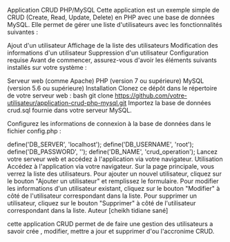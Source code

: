 Application CRUD PHP/MySQL
Cette application est un exemple simple de CRUD (Create, Read, Update, Delete) en PHP avec une base de données MySQL. Elle permet de gérer une liste d'utilisateurs avec les fonctionnalités suivantes :

Ajout d'un utilisateur
Affichage de la liste des utilisateurs
Modification des informations d'un utilisateur
Suppression d'un utilisateur
Configuration requise
Avant de commencer, assurez-vous d'avoir les éléments suivants installés sur votre système :

Serveur web (comme Apache)
PHP (version 7 ou supérieure)
MySQL (version 5.6 ou supérieure)
Installation
Clonez ce dépôt dans le répertoire de votre serveur web :
bash
git clone https://github.com/votre-utilisateur/application-crud-php-mysql.git
Importez la base de données crud.sql fournie dans votre serveur MySQL.

Configurez les informations de connexion à la base de données dans le fichier config.php :


define('DB_SERVER', 'localhost');
define('DB_USERNAME', 'root');
define('DB_PASSWORD', '');
define('DB_NAME', 'crud_operation');
Lancez votre serveur web et accédez à l'application via votre navigateur.
Utilisation
Accédez à l'application via votre navigateur.
Sur la page principale, vous verrez la liste des utilisateurs.
Pour ajouter un nouvel utilisateur, cliquez sur le bouton "Ajouter un utilisateur" et remplissez le formulaire.
Pour modifier les informations d'un utilisateur existant, cliquez sur le bouton "Modifier" à côté de l'utilisateur correspondant dans la liste.
Pour supprimer un utilisateur, cliquez sur le bouton "Supprimer" à côté de l'utilisateur correspondant dans la liste.
Auteur
[cheikh tidiane sané]



cette application CRUD  permet de de faire une gestion des utilisateurs a savoir crée , modifier, mettre a jour et supprimer d'ou l'accronime CRUD.




